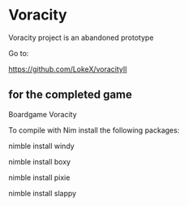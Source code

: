 # Voracity
Voracity project is an abandoned prototype

Go to:

https://github.com/LokeX/voracityII

for the completed game
-------------------------------------------

Boardgame Voracity

To compile with Nim install the following packages:

nimble install windy

nimble install boxy

nimble install pixie

nimble install slappy


